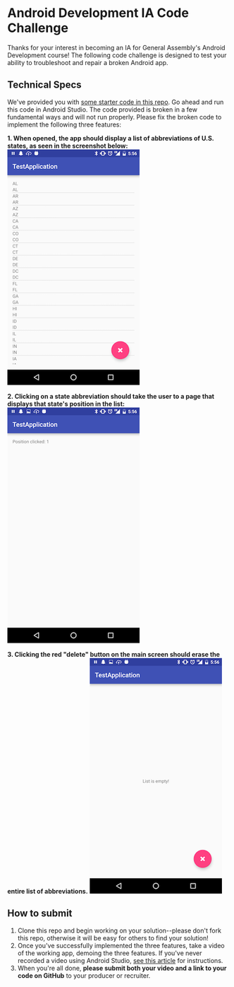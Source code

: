 # Android Development IA Code Challenge

Thanks for your interest in becoming an IA for General Assembly's Android Development course! The following code challenge is designed to test your ability to troubleshoot and repair a broken Android app.  

## Technical Specs

We've provided you with [some starter code in this repo](/TestApplication/). Go ahead and run this code in Android Studio. The code provided is broken in a few fundamental ways and will not run properly. Please fix the broken code to implement the following three features:

**1. When opened, the app should display a list of abbreviations of U.S. states, as seen in the screenshot below:**
![List of states](./screenshots/screen1.png)

**2. Clicking on a state abbreviation should take the user to a page that displays that state's position in the list:**
![State view](./screenshots/screen2.png)

**3. Clicking the red "delete" button on the main screen should erase the entire list of abbreviations.**
![Delete button](./screenshots/screen3.png)

## How to submit

1. Clone this repo and begin working on your solution--please don't fork this repo, otherwise it will be easy for others to find your solution!
2. Once you've successfully implemented the three features, take a video of the working app, demoing the three features. If you've never recorded a video using Android Studio, [see this article](http://developer.android.com/tools/debugging/debugging-studio.html#screenCap) for instructions.
3. When you're all done, **please submit both your video and a link to your code on GitHub** to your producer or recruiter.
